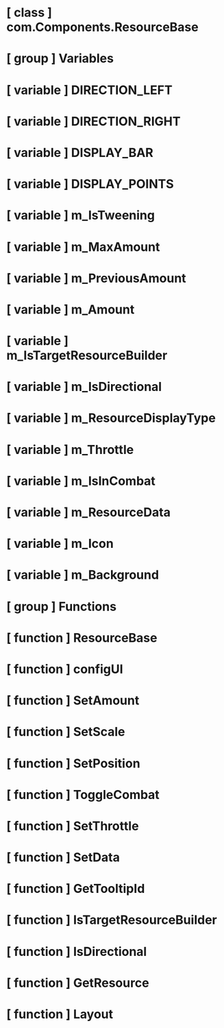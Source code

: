 # [ class ] com.Components.ResourceBase

# [ group ] Variables

# [ variable ] DIRECTION_LEFT

# [ variable ] DIRECTION_RIGHT

# [ variable ] DISPLAY_BAR

# [ variable ] DISPLAY_POINTS

# [ variable ] m_IsTweening

# [ variable ] m_MaxAmount

# [ variable ] m_PreviousAmount

# [ variable ] m_Amount

# [ variable ] m_IsTargetResourceBuilder

# [ variable ] m_IsDirectional

# [ variable ] m_ResourceDisplayType

# [ variable ] m_Throttle

# [ variable ] m_IsInCombat

# [ variable ] m_ResourceData

# [ variable ] m_Icon

# [ variable ] m_Background

# [ group ] Functions

# [ function ] ResourceBase

# [ function ] configUI

# [ function ] SetAmount

# [ function ] SetScale

# [ function ] SetPosition

# [ function ] ToggleCombat

# [ function ] SetThrottle

# [ function ] SetData

# [ function ] GetTooltipId

# [ function ] IsTargetResourceBuilder

# [ function ] IsDirectional

# [ function ] GetResource

# [ function ] Layout

